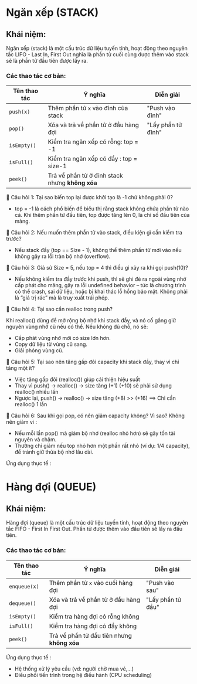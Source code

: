 # Ngăn xếp (STACK)
## Khái niệm:
Ngăn xếp (stack) là một cấu trúc dữ liệu tuyến tính, hoạt động theo nguyên tắc LIFO - Last In, First Out nghĩa là phần tử cuối cùng được thêm vào stack sẽ là phần tử đầu tiên được lấy ra.

### Các thao tác cơ bản:
| Tên thao tác | Ý nghĩa                                        | Diễn giải         |
| ------------ | ---------------------------------------------- | ----------------- |
| `push(x)`    | Thêm phần tử `x` vào đỉnh của stack            | "Push vào đỉnh"   |
| `pop()`      | Xóa và trả về phần tử ở đầu hàng đợi           | "Lấy phần tử đỉnh"|
| `isEmpty()`  | Kiểm tra ngăn xếp có rỗng: top = -1            |                   |
| `isFull()`   | Kiểm tra ngăn xếp có đầy : top = size-1        |                   |
| `peek()`     | Trả về phần tử ở đỉnh stack nhưng **không xóa**|                   |

🔸 Câu hỏi 1:
Tại sao biến top lại được khởi tạo là -1 chứ không phải 0?
- top = -1 là cách phổ biến để biểu thị rằng stack không chứa phần tử nào cả. Khi thêm phần tử đầu tiên, top được tăng lên 0, là chỉ số đầu tiên của mảng.

🔸 Câu hỏi 2:
Nếu muốn thêm phần tử vào stack, điều kiện gì cần kiểm tra trước?
- Nếu stack đầy (top == Size - 1), không thể thêm phần tử mới vào nếu không gây ra lỗi tràn bộ nhớ (overflow).

🔸 Câu hỏi 3:
Giả sử Size = 5, nếu top = 4 thì điều gì xảy ra khi gọi push(10)?
- Nếu không kiểm tra đầy trước khi push, thì sẽ ghi đè ra ngoài vùng nhớ cấp phát cho mảng, gây ra lỗi undefined behavior – tức là chương trình có thể crash, sai dữ liệu, hoặc bị khai thác lỗ hổng bảo mật. Không phải là “giá trị rác” mà là truy xuất trái phép.

🔸 Câu hỏi 4:
Tại sao cần realloc trong push?

Khi realloc() dùng để mở rộng bộ nhớ khi stack đầy, và nó cố gắng giữ nguyên vùng nhớ cũ nếu có thể. Nếu không đủ chỗ, nó sẽ:
+ Cấp phát vùng nhớ mới có size lớn hơn.
+ Copy dữ liệu từ vùng cũ sang.
+ Giải phóng vùng cũ.

🔸 Câu hỏi 5:
Tại sao nên tăng gấp đôi capacity khi stack đầy, thay vì chỉ tăng một ít?
- Việc tăng gấp đôi (realloc()) giúp cải thiện hiệu suất 
- Thay vì push() -> realloc() -> size tăng (+1) (+10) sẽ phải sử dụng realloc() nhiều lần
- Ngược lại, push() -> realloc() -> size tăng (+8) >> (+16) ==> Chỉ cần realloc() 1 lần 

🔸 Câu hỏi 6:
Sau khi gọi pop, có nên giảm capacity không? Vì sao?
Không nên giảm vì :
- Nếu mỗi lần pop() mà giảm bộ nhớ (realloc nhỏ hơn) sẽ gây tốn tài nguyên và chậm.
- Thường chỉ giảm nếu top nhỏ hơn một phần rất nhỏ (ví dụ: 1/4 capacity), để tránh giữ thừa bộ nhớ lâu dài.

Ứng dụng thực tế :


# Hàng đợi (QUEUE)
## Khái niệm:
Hàng đợi (queue) là một cấu trúc dữ liệu tuyến tính, hoạt động theo nguyên tắc FIFO - First In First Out. Phần tử được thêm vào đầu tiên sẽ lấy ra đầu tiên.

### Các thao tác cơ bản:
| Tên thao tác | Ý nghĩa                                        | Diễn giải         |
| ------------ | ---------------------------------------------- | ----------------- |
| `enqueue(x)` | Thêm phần tử `x` vào cuối hàng đợi             | "Push vào sau"    |
| `dequeue()`  | Xóa và trả về phần tử ở đầu hàng đợi           | "Lấy phần tử đầu" |
| `isEmpty()`  | Kiểm tra hàng đợi có rỗng không                |                   |
| `isFull()`   | Kiểm tra hàng đợi có đầy không                 |                   |
| `peek()`     | Trả về phần tử đầu tiên nhưng **không xóa**    |                   |

Ứng dụng thực tế :
- Hệ thống xử lý yêu cầu (vd: người chờ mua vé,...)
- Điều phối tiến trình trong hệ điều hành (CPU scheduling)
